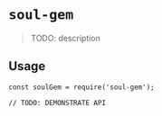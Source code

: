 # `soul-gem`

> TODO: description

## Usage

```
const soulGem = require('soul-gem');

// TODO: DEMONSTRATE API
```
